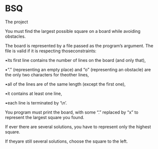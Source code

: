 # BSQ

The project

You must find the largest possible square on a board while avoiding obstacles.

The board is represented by a file passed as the program’s argument. The file is valid if it is respecting thoseconstraints:

•its first line contains the number of lines on the board (and only that),

•“.” (representing an empty place) and “o” (representing an obstacle) are the only two characters for theother lines,

•all of the lines are of the same length (except the first one),

•it contains at least one line,

•each line is terminated by ‘\n’.
  
You program must print the board, with some “.” replaced by “x” to represent the largest square you found.

If ever there are several solutions, you have to represent only the highest square.

If theyare still several solutions, choose the square to the left.
